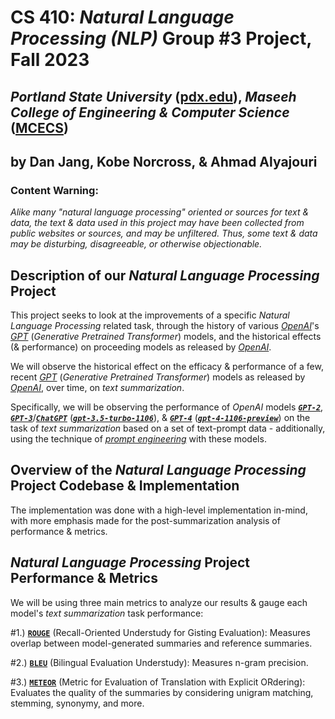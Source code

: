 # **CS 410:** *Natural Language Processing (NLP)* **Group #3 Project**, Fall 2023
## *Portland State University* ([pdx.edu](https://pdx.edu)), *Maseeh College of Engineering & Computer Science* ([MCECS](https://pdx.edu/engineering/))

## by Dan Jang, Kobe Norcross, & Ahmad Alyajouri

### **Content Warning**:
*Alike many "natural language processing" oriented or sources for text & data, the text & data used in this project may have been collected from public websites or sources, and may be unfiltered. Thus, some text & data may be disturbing, disagreeable, or otherwise objectionable.*

## Description of our *Natural Language Processing* Project

This project seeks to look at the improvements of a specific *Natural Language Processing* related task, through the history of various [*OpenAI*](https://openai.com/)'s [*GPT*](https://platform.openai.com/docs/models/) (*Generative Pretrained Transformer*) models, and the historical effects (& performance) on proceeding models as released by [*OpenAI*](https://openai.com/blog/).

We will observe the historical effect on the efficacy & performance of a few, recent [*GPT*](https://platform.openai.com/docs/models/) (*Generative Pretrained Transformer*) models as released by [*OpenAI*](https://openai.com/blogs), over time, on *text summarization*.

Specifically, we will be observing the performance of *OpenAI* models [***```GPT-2```***](https://cdn.openai.com/better-language-models/language_models_are_unsupervised_multitask_learners.pdf), [***```GPT-3```***](https://arxiv.org/abs/2005.14165)/[***```ChatGPT```***](https://openai.com/blog/chatgpt) ([***```gpt-3.5-turbo-1106```***](https://openai.com/blog/new-models-and-developer-products-announced-at-devday)), & [***```GPT-4```***](https://cdn.openai.com/papers/GPTV_System_Card.pdf) ([***```gpt-4-1106-preview```***](https://openai.com/blog/new-models-and-developer-products-announced-at-devday)) on the task of *text summarization* based on a set of text-prompt data - additionally, using the technique of [*prompt engineering*](https://arxiv.org/abs/2310.04438) with these models.

## Overview of the *Natural Language Processing* Project Codebase & Implementation

The implementation was done with a high-level implementation in-mind, with more emphasis made for the post-summarization analysis of performance & metrics.

## *Natural Language Processing* Project Performance & Metrics

We will be using three main metrics to analyze our results & gauge each model's *text summarization* task performance:

#1.) [**```ROUGE```**](https://aclanthology.org/W04-1013.pdf) (Recall-Oriented Understudy for Gisting Evaluation): Measures overlap between model-generated summaries and reference summaries.

#2.) [**```BLEU```**](https://doi.org/10.3115%2F1073083.1073135) (Bilingual Evaluation Understudy): Measures n-gram precision.

#3.) [**```METEOR```**](https://aclanthology.org/W05-0909.pdf) (Metric for Evaluation of Translation with Explicit ORdering): Evaluates the quality of the summaries by considering unigram matching, stemming, synonymy, and more.
